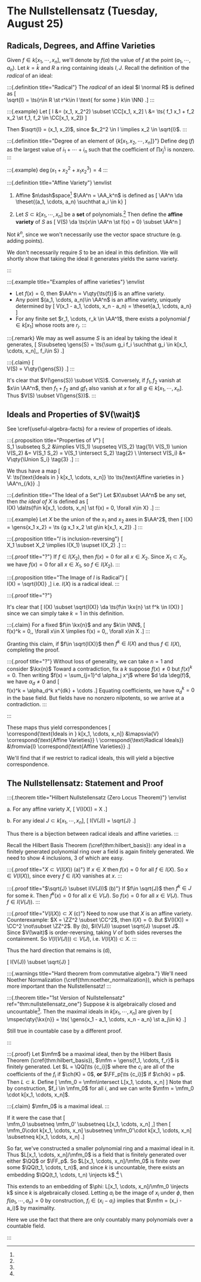 # The Nullstellensatz (Tuesday, August 25)

## Radicals, Degrees, and Affine Varieties

Given $f\in k[x_1, \cdots, x_n]$, we'll denote by $f(a)$ the value of $f$ at the point $(a_1, \cdots, a_n)$.
Let $k = \bar k$ and $R$ a ring containing ideals $I, J$.
Recall the definition of the *radical* of an ideal:

:::{.definition title="Radical"}
The *radical* of an ideal $I \normal R$ is defined as
\[  
\sqrt{I} = \ts{r\in R \st r^k\in I \text{ for some } k\in \NN}
.\]
:::

:::{.example}
Let 
\[
I &= (x_1, x_2^2) \subset \CC[x_1, x_2] \\
  &= \ts{ f_1 x_1 + f_2 x_2 \st f_1, f_2 \in \CC[x_1, x_2]}
\]

Then $\sqrt{I} = (x_1, x_2)$, since $x_2^2 \in I \implies x_2 \in \sqrt{I}$.
:::


:::{.definition title="Degree of an element of {$k[x_1, x_2, \cdots, x_n]$}"}
Define $\deg(f)$ as the largest value of $i_1 + \cdots + i_n$ such that the coefficient of $\prod x_j ^{i_j}$ is nonzero.
:::

:::{.example}
$\deg(x_1 + x_2^2 + x_1 x_2^3) = 4$
:::

:::{.definition title="Affine Variety"}
\envlist

1. Affine $n\dash$space[^affine_variety_remark] $\AA^n = \AA_k^n$ is defined as 
\[
\AA^n \da \theset{(a_1, \cdots, a_n) \suchthat a_i \in k}
\]

2.  Let $S\subset k[x_1, \cdots, x_n]$ be a **set** of polynomials.[^not_nec_ideal]
    Then define the **affine variety** of $S$ as 
  \[
  V(S) \da \ts{x\in \AA^n \st f(x) = 0} \subset \AA^n
  \] 

[^affine_variety_remark]: 
Not $k^n$, since we won't necessarily use the vector space structure (e.g. adding points).


[^not_nec_ideal]: 
We don't necessarily require $S$ to be an ideal in this definition.
We will shortly show that taking the ideal it generates yields the same variety.

:::

:::{.example title="Examples of affine varieties"}
\envlist

- Let $f(x) = 0$, then $\AA^n = V\qty{\ts{f}}$ is an affine variety.
- Any point $(a_1, \cdots, a_n)\in \AA^n$ is an affine variety, uniquely determined by 
\[
V(x_1 - a_1, \cdots, x_n - a_n) = \theset{a_1, \cdots, a_n}
\]
- For any finite set $r_1, \cdots, r_k \in \AA^1$, there exists a polynomial $f\in k[x_1]$ whose roots are $r_i$.
:::

:::{.remark}
We may as well assume $S$ is an ideal by taking the ideal it generates, 
\[
S\subseteq \gens{S} = \ts{\sum g_i f_i \suchthat g_i \in k[x_1, \cdots, x_n],\, f_i\in S}
.\]

:::{.claim}
\[  
V(S) = V\qty{\gens{S}}
.\]
:::

It's clear that $V(\gens{S}) \subset V(S)$.
Conversely, if $f_1, f_2$ vanish at $x\in \AA^n$, then $f_1 + f_2$ and $gf_1$ also vanish at $x$ for all $g\in k[x_1, \cdots, x_n]$.
Thus $V(S) \subset V(\gens{S})$.
:::

## Ideals and Properties of $V(\wait)$

See \cref{useful-algebra-facts} for a review of properties of ideals.

:::{.proposition title="Properties of $V$"}
\[  
S_1 \subseteq S_2 &\implies V(S_1) \supseteq V(S_2) \tag{1}\\
V(S_1) \union V(S_2) &= V(S_1 S_2) = V(S_1 \intersect S_2) \tag{2} \\
\Intersect V(S_i) &= V\qty{\Union  S_i} \tag{3}
.\]
:::

We thus have a map
\[  
V: \ts{\text{Ideals in } k[x_1, \cdots, x_n]} \to \ts{\text{Affine varieties in } \AA^n_{/k}}
.\]

:::{.definition title="The Ideal of a Set"}
Let $X\subset \AA^n$ be any set, then *the ideal of $X$* is defined as
\[  
I(X) \da\ts{f\in k[x_1, \cdots, x_n] \st f(x) = 0\, \forall x\in X}
.\]
:::

:::{.example}
Let $X$ be the union of the $x_1$ and $x_2$ axes in $\AA^2$, then 
\[
I(X) = \gens{x_1 x_2} = \ts {g x_1 x_2 \st g\in k[x_1, x_2]}
.\]
:::

:::{.proposition title="$I$ is inclusion-reversing"}
\[  
X_1 \subset X_2 \implies I(X_1) \supset I(X_2)
.\]
:::

:::{.proof title="?"}
If $f\in I(X_2)$, then $f(x) = 0$ for all $x\in X_2$. 
Since $X_1 \subset X_2$, we have $f(x) = 0$ for all $x\in X_1$, so $f\in I(X_2)$.
:::


:::{.proposition title="The Image of $I$ is Radical"}
\[  
I(X) = \sqrt{I(X)}
,\]
i.e. $I(X)$ is a radical ideal.
:::

:::{.proof title="?"}

It's clear that 
\[
I(X) \subset \sqrt{I(X)} \da \ts{f\in \kx{n} \st f^k \in I(X)}
\]
since we can simply take $k=1$ in this definition.

:::{.claim}
For a fixed $f\in \kx{n}$ and any $k\in \NN$, 
\[  
f(x)^k = 0\,\, \forall x\in X \implies f(x) = 0\,\, \forall x\in X
.\]
:::

Granting this claim, if $f\in \sqrt{I(X)}$ then $f^k \in I(X)$ and thus $f\in I(X)$, completing the proof.

:::{.proof title="?"}
Without loss of generality, we can take $n = 1$ and consider $\kx{n}$
Toward a contradiction, fix a $k$ suppose $f(x) \neq 0$ but $f(x)^k = 0$.
Then writing $f(x) = \sum_{j=1}^d \alpha_j x^j$ where $d \da \deg(f)$, we have $\alpha_d \neq 0$ and
\[  
f(x)^k = \alpha_d^k x^{dk} + \cdots
.\]
Equating coefficients, we have $\alpha_d^k = 0$ in the base field.
But fields have no nonzero nilpotents, so we arrive at a contradiction. 
:::

:::

These maps thus yield correspondences 
\[  
\correspond{\text{Ideals in } k[x_1, \cdots, x_n]} &\mapsvia{V} \correspond{\text{Affine Varieties}} \\
\correspond{\text{Radical Ideals}} &\fromvia{I} \correspond{\text{Affine Varieties}}
.\]

We'll find that if we restrict to radical ideals, this will yield a bijective correspondence.


## The Nullstellensatz: Statement and Proof

:::{.theorem title="Hilbert Nullstellensatz (Zero Locus Theorem)"}
\envlist

a. For any affine variety $X$, 
\[
V(I(X)) = X
.\]

b. For any ideal $J \subset k[x_1, \cdots, x_n]$, 
\[
I(V(J)) = \sqrt{J}
.\]

Thus there is a bijection between radical ideals and affine varieties.
:::

Recall the Hilbert Basis Theorem (\cref{thm:hilbert_basis}):
any ideal in a finitely generated polynomial ring over a field is again finitely generated.
We need to show 4 inclusions, 3 of which are easy.

:::{.proof title="$X \subset V(I(X))$ (a)"}
If $x\in X$ then $f(x) = 0$ for all $f\in I(X)$.
So $x\in V(I(X))$, since every $f\in I(X)$ vanishes at $x$.
:::

:::{.proof title="$\sqrt{J} \subset I(V(J))$ (b)"}
If $f\in \sqrt{J}$ then $f^k \in J$ for some $k$.
Then $f^k(x) = 0$ for all $x\in V(J)$.
So $f(x) = 0$ for all $x\in V(J)$.
Thus $f\in I(V(J))$.
:::

:::{.proof title="$V(I(X)) \subset X$ (c)"}
Need to now use that $X$ is an affine variety.
Counterexample: $X = \ZZ^2 \subset \CC^2$, then $I(X) = 0$.
But $V(I(X)) = \CC^2 \not\subset \ZZ^2$.
By (b), $I(V(J)) \supset \sqrt{J} \supset J$.
Since $V(\wait)$ is order-reversing, taking $V$ of both sides reverses the containment.
So $V(I(V(J))) \subset V(J)$, i.e. $V(I(X)) \subset X$.
:::

Thus the hard direction that remains is (d),

\[
I(V(J)) \subset \sqrt{J}
\]

:::{.warnings title="Hard theorem from commutative algebra."}
We'll need Noether Normalization (\cref{thm:noether_normalization}), which is perhaps more important than the Nullstellensatz!
:::

:::{.theorem title="1st Version of Nullstellensatz" ref="thm:nullstellensatz_one"}
Suppose $k$ is algebraically closed and uncountable[^countable_case].
Then the maximal ideals in $k[x_1, \cdots, x_n]$ are given by 
\[  
\mspec\qty{\kx{n}} = \ts{ \gens{x_1 - a_1, \cdots, x_n - a_n} \st a_j\in k}
.\]


[^countable_case]: 
Still true in countable case by a different proof.

:::

:::{.proof}
Let $\mfm$ be a maximal ideal, then by the Hilbert Basis Theorem (\cref{thm:hilbert_basis}), 
$\mfm = \gens{f_1, \cdots, f_r}$ is finitely generated.
Let $L = \QQ[\ts {c_i}]$ where the $c_i$ are all of the coefficients of the $f_i$ if $\ch(K) = 0$, **or** $\FF_p[\ts {c_i}]$ if $\ch(k) = p$.
Then $L\subset k$.
Define 
\[
\mfm_0 = \mfm\intersect L[x_1, \cdots, x_n]
\]
Note that by construction, $f_i \in \mfm_0$ for all $i$, and we can write $\mfm = \mfm_0 \cdot k[x_1, \cdots, x_n]$.

:::{.claim}
$\mfm_0$ is a maximal ideal.
:::

If it were the case that 
\[  
\mfm_0 \subsetneq \mfm_0' \subsetneq L[x_1, \cdots, x_n]
,\]
then
\[  
\mfm_0\cdot k[x_1, \cdots, x_n] \subsetneq \mfm_0'\cdot k[x_1, \cdots, x_n]  \subsetneq k[x_1, \cdots, x_n]
.\]

So far, we've constructed a smaller polynomial ring and a maximal ideal in it.
Thus $L[x_1, \cdots, x_n]/\mfm_0$ is a field that is finitely generated over either $\QQ$ or $\FF_p$.
So $L[x_1, \cdots, x_n]/\mfm_0$ is finite over some $\QQ(t_1, \cdots, t_n)$, and since $k$ is uncountable, there exists an embedding $\QQ(t_1, \cdots, t_n) \injects k$.[^countable_polynomials]
\

This extends to an embedding of $\phi: L[x_1, \cdots, x_n]/\mfm_0 \injects k$ since $k$ is algebraically closed.
Letting $a_i$ be the image of $x_i$ under $\phi$, then $f(a_1, \cdots, a_n) = 0$ by construction, $f_i \in (x_i - a_i)$ implies that $\mfm = (x_i - a_i)$ by maximality.

[^countable_polynomials]: 
Here we use the fact that there are only countably many polynomials over a countable field.

:::


